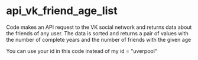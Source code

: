 # api_vk_friend_age_list
Code makes an API request to the VK social network and returns data about the friends of any user. 
The data is sorted and returns a pair of values with the number of complete years and the number of friends with the given age

You can use your id in this code instead of my id = "uverpool"
